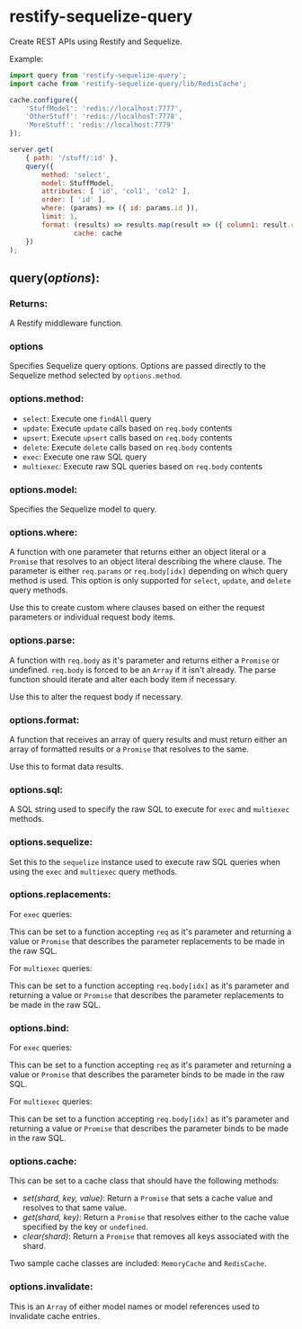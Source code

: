 # restify-sequelize-query

Create REST APIs using Restify and Sequelize.

Example:
```js
import query from 'restify-sequelize-query';
import cache from 'restify-sequelize-query/lib/RedisCache';

cache.configure({
	'StuffModel': 'redis://localhost:7777',
	'OtherStuff': 'redis://localhosT:7778',
	'MoreStuff': 'redis://localhost:7779'
});

server.get(
    { path: '/stuff/:id' },
    query({
        method: 'select',
        model: StuffModel,
        attributes: [ 'id', 'col1', 'col2' ],
        order: [ 'id' ],
        where: (params) => ({ id: params.id }),
        limit: 1,
        format: (results) => results.map(result => ({ column1: result.col1, column2: result.col2 })),
				cache: cache
    })
);
```

## query(*options*):

### Returns:
A Restify middleware function.

### options
Specifies Sequelize query options.  Options are passed directly to the Sequelize method selected by `options.method`.
### options.method:
- `select`: Execute one `findAll` query
- `update`: Execute `update` calls based on `req.body` contents
- `upsert`: Execute `upsert` calls based on `req.body` contents
- `delete`: Execute `delete` calls based on `req.body` contents
- `exec`: Execute one raw SQL query
- `multiexec`: Execute raw SQL queries based on `req.body` contents

### options.model:
Specifies the Sequelize model to query.

### options.where:

A function with one parameter that returns either an object literal or a `Promise` that resolves to an object literal describing the where clause.  The parameter is either `req.params` or `req.body[idx]` depending on which query method is used.  This option is only supported for `select`, `update`, and `delete` query methods.

Use this to create custom where clauses based on either the request parameters or individual request body items.

### options.parse:

A function with `req.body` as it's parameter and returns either a `Promise` or undefined.  `req.body` is forced to be an `Array` if it isn't already.  The parse function should iterate and alter each body item if necessary.

Use this to alter the request body if necessary.

### options.format:

A function that receives an array of query results and must return either an array of formatted results or a `Promise` that resolves to the same.

Use this to format data results.  

### options.sql:

A SQL string used to specify the raw SQL to execute for `exec` and `multiexec` methods.

### options.sequelize:

Set this to the `sequelize` instance used to execute raw SQL queries when using the `exec` and `multiexec` query methods.

### options.replacements:
For `exec` queries:

This can be set to a function accepting `req` as it's parameter and returning a value or `Promise` that describes the parameter replacements to be made in the raw SQL.

For `multiexec` queries:

This can be set to a function accepting `req.body[idx]` as it's parameter and returning a value or `Promise` that describes the parameter replacements to be made in the raw SQL.

### options.bind:
For `exec` queries:

This can be set to a function accepting `req` as it's parameter and returning a value or `Promise` that describes the parameter binds to be made in the raw SQL.

For `multiexec` queries:

This can be set to a function accepting `req.body[idx]` as it's parameter and returning a value or `Promise` that describes the parameter binds to be made in the raw SQL.

### options.cache:

This can be set to a cache class that should have the following methods:

- *set(shard, key, value)*: Return a `Promise` that sets a cache value and resolves to that same value.
- *get(shard, key)*: Return a `Promise` that resolves either to the cache value specified by the key or `undefined`.
- *clear(shard)*: Return a `Promise` that removes all keys associated with the shard.

Two sample cache classes are included: `MemoryCache` and `RedisCache`.

### options.invalidate:

This is an `Array` of either model names or model references used to invalidate cache entries.

